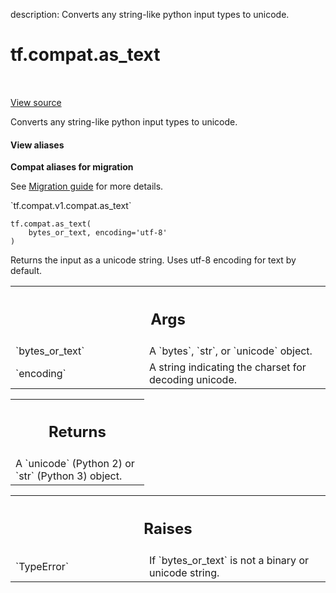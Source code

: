 description: Converts any string-like python input types to unicode.

<div itemscope itemtype="http://developers.google.com/ReferenceObject">
<meta itemprop="name" content="tf.compat.as_text" />
<meta itemprop="path" content="Stable" />
</div>

# tf.compat.as_text

<!-- Insert buttons and diff -->

<table class="tfo-notebook-buttons tfo-api nocontent" align="left">

</table>

<a target="_blank" class="external" href="/code/stable/tensorflow/python/util/compat.py">View source</a>



Converts any string-like python input types to unicode.

<section class="expandable">
  <h4 class="showalways">View aliases</h4>
  <p>
<b>Compat aliases for migration</b>
<p>See
<a href="https://www.tensorflow.org/guide/migrate">Migration guide</a> for
more details.</p>
<p>`tf.compat.v1.compat.as_text`</p>
</p>
</section>

<pre class="devsite-click-to-copy prettyprint lang-py tfo-signature-link">
<code>tf.compat.as_text(
    bytes_or_text, encoding=&#x27;utf-8&#x27;
)
</code></pre>



<!-- Placeholder for "Used in" -->

Returns the input as a unicode string. Uses utf-8 encoding for text
by default.

<!-- Tabular view -->
 <table class="responsive fixed orange">
<colgroup><col width="214px"><col></colgroup>
<tr><th colspan="2"><h2 class="add-link">Args</h2></th></tr>

<tr>
<td>
`bytes_or_text`
</td>
<td>
A `bytes`, `str`, or `unicode` object.
</td>
</tr><tr>
<td>
`encoding`
</td>
<td>
A string indicating the charset for decoding unicode.
</td>
</tr>
</table>



<!-- Tabular view -->
 <table class="responsive fixed orange">
<colgroup><col width="214px"><col></colgroup>
<tr><th colspan="2"><h2 class="add-link">Returns</h2></th></tr>
<tr class="alt">
<td colspan="2">
A `unicode` (Python 2) or `str` (Python 3) object.
</td>
</tr>

</table>



<!-- Tabular view -->
 <table class="responsive fixed orange">
<colgroup><col width="214px"><col></colgroup>
<tr><th colspan="2"><h2 class="add-link">Raises</h2></th></tr>

<tr>
<td>
`TypeError`
</td>
<td>
If `bytes_or_text` is not a binary or unicode string.
</td>
</tr>
</table>

